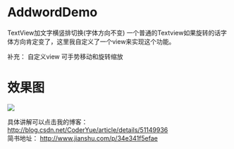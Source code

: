 # AddwordDemo
TextView加文字横竖排切换(字体方向不变) 
一个普通的Textview如果旋转的话字体方向肯定变了，这里我自定义了一个view来实现这个功能。

补充： 自定义view 可手势移动和旋转缩放 

# 效果图
![](https://raw.githubusercontent.com/jinguangyue/AddwordDemo/master/addworddemo/screenshots/textview%E6%A8%AA%E7%AB%96.gif)

具体讲解可以点击我的博客：
http://blog.csdn.net/CoderYue/article/details/51149936
</br>
简书地址：
http://www.jianshu.com/p/34e341f5efae
